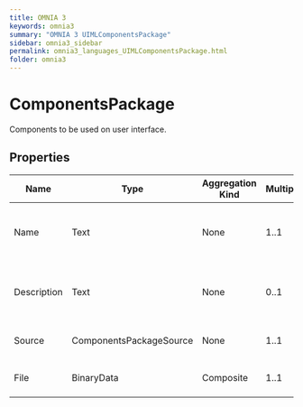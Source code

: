 ```yaml
---
title: OMNIA 3
keywords: omnia3
summary: "OMNIA 3 UIMLComponentsPackage"
sidebar: omnia3_sidebar
permalink: omnia3_languages_UIMLComponentsPackage.html
folder: omnia3
---
```


# ComponentsPackage
Components to be used on user interface.
## Properties

| Name | Type | Aggregation Kind | Multiplicity | Length | Description |
| --------- | --------- | --------- | --------- | --------- | --------- |
| Name | Text | None | 1..1 | 1..32 | The name of the component (unique identifier). |
| Description | Text | None | 0..1 | None | The textual explanation of the components’ purpose. |
| Source | ComponentsPackageSource | None | 1..1 | None | The source of the component. |
| File | BinaryData | Composite | 1..1 | None | The component file |


